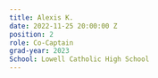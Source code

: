```yaml
---
title: Alexis K.
date: 2022-11-25 20:00:00 Z
position: 2
role: Co-Captain
grad-year: 2023
School: Lowell Catholic High School
---
```


